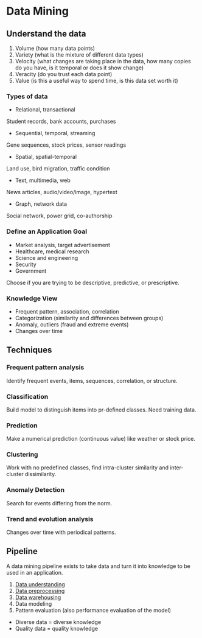 # Data Mining

## Understand the data

1. Volume (how many data points)
2. Variety (what is the mixture of different data types)
3. Velocity (what changes are taking place in the data, how many copies do you
   have, is it temporal or does it show change)
4. Veracity (do you trust each data point)
5. Value (is this a useful way to spend time, is this data set worth it)

### Types of data

- Relational, transactional

Student records, bank accounts, purchases

- Sequential, temporal, streaming

Gene sequences, stock prices, sensor readings

- Spatial, spatial-temporal

Land use, bird migration, traffic condition

- Text, multimedia, web

News articles, audio/video/image, hypertext

- Graph, network data

Social network, power grid, co-authorship

### Define an Application Goal

- Market analysis, target advertisement
- Healthcare, medical research
- Science and engineering
- Security
- Government

Choose if you are trying to be descriptive, predictive, or prescriptive.

### Knowledge View

- Frequent pattern, association, correlation
- Categorization (similarity and differences between groups)
- Anomaly, outliers (fraud and extreme events)
- Changes over time

## Techniques

### Frequent pattern analysis

Identify frequent events, items, sequences, correlation, or structure.

### Classification

Build model to distinguish items into pr-defined classes. Need training data.

### Prediction

Make a numerical prediction (continuous value) like weather or stock price.

### Clustering

Work with no predefined classes, find intra-cluster similarity and inter-cluster
dissimilarity.

### Anomaly Detection

Search for events differing from the norm.

### Trend and evolution analysis

Changes over time with periodical patterns.

## Pipeline

A data mining pipeline exists to take data and turn it into knowledge to be used
in an application.

1. [Data understanding](./data-understanding.md)
2. [Data preprocessing](./data-preprocessing.md)
3. [Data warehousing](./data-warehousing.md)
4. Data modeling
5. Pattern evaluation (also performance evaluation of the model)

- Diverse data = diverse knowledge
- Quality data = quality knowledge

